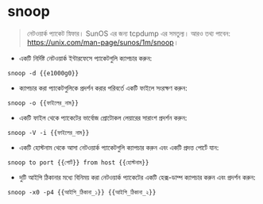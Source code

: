 # snoop

> নেটওয়ার্ক প্যাকেট স্নিফার।
> SunOS এর জন্য tcpdump এর সমতুল্য।
> আরও তথ্য পাবেন: <https://unix.com/man-page/sunos/1m/snoop>।

- একটি নির্দিষ্ট নেটওয়ার্ক ইন্টারফেসে প্যাকেটগুলি ক্যাপচার করুন:

`snoop -d {{e1000g0}}`

- ক্যাপচার করা প্যাকেটগুলিকে প্রদর্শন করার পরিবর্তে একটি ফাইলে সংরক্ষণ করুন:

`snoop -o {{ফাইলের_নাম}}`

- একটি ফাইল থেকে প্যাকেটের ভার্বোজ প্রোটোকল লেয়ারের সারাংশ প্রদর্শন করুন:

`snoop -V -i {{ফাইলের_নাম}}`

- একটি হোস্টনাম থেকে আসা নেটওয়ার্ক প্যাকেটগুলি ক্যাপচার করুন এবং একটি প্রদত্ত পোর্টে যান:

`snoop to port {{পোর্ট}} from host {{হোস্টনাম}}`

- দুটি আইপি ঠিকানার মধ্যে বিনিময় করা নেটওয়ার্ক প্যাকেটের একটি হেক্স-ডাম্প ক্যাপচার করুন এবং প্রদর্শন করুন:

`snoop -x0 -p4 {{আইপি_ঠিকানা_১}} {{আইপি_ঠিকানা_২}}`
